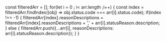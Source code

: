 const filteredArr = [];
for(let i = 0 ; i< arr.length ;i++) {
    const index = filteredArr.findIndex((obj) => obj.status.code === arr[i].status.code);
    if(index !== -1) {
        filteredArr[index].reasonDescriptions = filteredArr[index].reasonDescriptions + ',' + arr[i].statusReason.description;
    } else {
        filteredArr.push({...arr[i], reasonDescriptions: arr[i].statusReason.description});
    }
}
